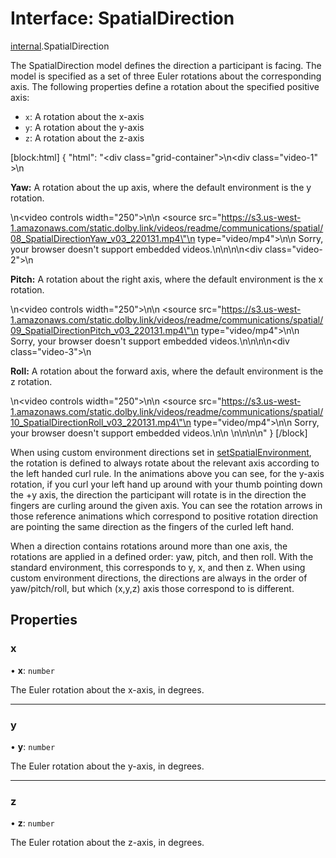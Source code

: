 # Interface: SpatialDirection

[internal](../modules/internal.md).SpatialDirection

The SpatialDirection model defines the direction a participant is facing. The model is specified as a set of three Euler rotations about the corresponding axis. The following properties define a rotation about the specified positive axis:

- `x`: A rotation about the x-axis
- `y`: A rotation about the y-axis
- `z`: A rotation about the z-axis

[block:html]
{
  "html": "<div class=\"grid-container\">\n<div class=\"video-1\" >\n <p><b>Yaw:</b> A rotation about the up axis, where the default environment is the y rotation.</p>\n<video controls width=\"250\">\n\n <source src=\"https://s3.us-west-1.amazonaws.com/static.dolby.link/videos/readme/communications/spatial/08_SpatialDirectionYaw_v03_220131.mp4\"\n type=\"video/mp4\">\n\n Sorry, your browser doesn't support embedded videos.\n</video>\n</div>\n\n<div class=\"video-2\">\n <p><b>Pitch:</b> A rotation about the right axis, where the default environment is the x rotation.</p>\n<video controls width=\"250\">\n\n <source src=\"https://s3.us-west-1.amazonaws.com/static.dolby.link/videos/readme/communications/spatial/09_SpatialDirectionPitch_v03_220131.mp4\"\n type=\"video/mp4\">\n\n Sorry, your browser doesn't support embedded videos.\n</video>\n</div>\n\n<div class=\"video-3\">\n <p><b>Roll:</b> A rotation about the forward axis, where the default environment is the z rotation.</p>\n<video controls width=\"250\">\n\n <source src=\"https://s3.us-west-1.amazonaws.com/static.dolby.link/videos/readme/communications/spatial/10_SpatialDirectionRoll_v03_220131.mp4\"\n type=\"video/mp4\">\n\n Sorry, your browser doesn't support embedded videos.\n</video>\n \n</div>\n</div>\n\n<style>\n .grid-container {\n display: grid; \n \n }\n \n .grid-container {\ndisplay: grid;\ngrid-template-columns: repeat(auto-fit, minmax(250px, 1fr));\ngrid-column-gap: 10px;\ngrid-row-gap: 50px;\n}\n \n \n</style>"
}
[/block]

When using custom environment directions set in [setSpatialEnvironment](doc:rn-client-sdk-references-conferenceservice#setspatialenvironment), the rotation is defined to always rotate about the relevant axis according to the left handed curl rule. In the animations above you can see, for the y-axis rotation, if you curl your left hand up around with your thumb pointing down the +y axis, the direction the participant will rotate is in the direction the fingers are curling around the given axis. You can see the rotation arrows in those reference animations which correspond to positive rotation direction are pointing the same direction as the fingers of the curled left hand.

When a direction contains rotations around more than one axis, the rotations are applied in a defined order: yaw, pitch, and then roll. With the standard environment, this corresponds to y, x, and then z. When using custom environment directions, the directions are always in the order of yaw/pitch/roll, but which (x,y,z) axis those correspond to is different.

## Properties

### x

• **x**: `number`

The Euler rotation about the x-axis, in degrees.

___

### y

• **y**: `number`

The Euler rotation about the y-axis, in degrees.

___

### z

• **z**: `number`

The Euler rotation about the z-axis, in degrees.
